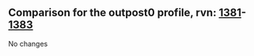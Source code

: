 ## Comparison for the outpost0 profile, rvn: [1381](https://github.com/PRO100KatYT/FortniteProfileRevisions/tree/main/profiles/outpost0/1381%20outpost0.json)-[1383](https://github.com/PRO100KatYT/FortniteProfileRevisions/tree/main/profiles/outpost0/1383%20outpost0.json)

No changes
